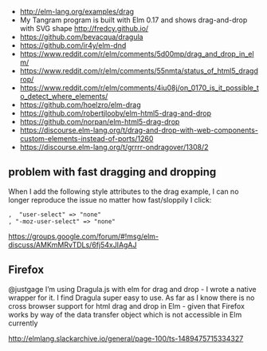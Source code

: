 - http://elm-lang.org/examples/drag
- My Tangram program is built with Elm 0.17 and shows drag-and-drop with SVG shape http://fredcy.github.io/
- https://github.com/bevacqua/dragula
- https://github.com/ir4y/elm-dnd
- https://www.reddit.com/r/elm/comments/5d00mp/drag_and_drop_in_elm/
- https://www.reddit.com/r/elm/comments/55nmta/status_of_html5_dragdrop/
- https://www.reddit.com/r/elm/comments/4iu08j/on_0170_is_it_possible_to_detect_where_elements/
- https://github.com/hoelzro/elm-drag
- https://github.com/robertjlooby/elm-html5-drag-and-drop
- https://github.com/norpan/elm-html5-drag-drop
- https://discourse.elm-lang.org/t/drag-and-drop-with-web-components-custom-elements-instead-of-ports/1260
- https://discourse.elm-lang.org/t/grrrr-ondragover/1308/2

## problem with fast dragging and dropping

When I add the following style attributes to the drag example, I can no longer reproduce the issue no matter how fast/sloppily I click:

```
,  "user-select" => "none"
, "-moz-user-select" => "none"
```

https://groups.google.com/forum/#!msg/elm-discuss/AMKmMRvTDLs/6fj54xJIAgAJ

## Firefox

@justgage I’m using Dragula.js with elm for drag and drop - I wrote a native wrapper for it. I find Dragula super easy to use. As far as I know there is no cross browser support for html drag and drop in Elm - given that Firefox works by way of the data transfer object which is not accessible in Elm currently

http://elmlang.slackarchive.io/general/page-100/ts-1489475715334327
